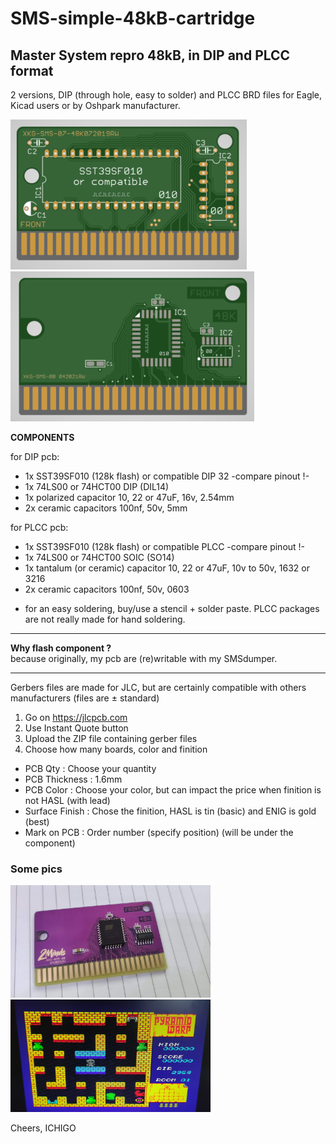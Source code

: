 # SMS-simple-48kB-cartridge
<h2>Master System repro 48kB, in DIP and PLCC format</h2>

2 versions, DIP (through hole, easy to solder) and PLCC
BRD files for Eagle, Kicad users or by Oshpark manufacturer.

<img src="pcb_dip.png" width="auto" height="240px"/> <img src="pcb_plcc.png" width="auto" height="240px"/>

<strong>COMPONENTS</strong>

for DIP pcb:
* 1x SST39SF010 (128k flash) or compatible DIP 32 -compare pinout !-
* 1x 74LS00 or 74HCT00 DIP (DIL14)
* 1x polarized capacitor 10, 22 or 47uF, 16v, 2.54mm
* 2x ceramic capacitors 100nf, 50v, 5mm

for PLCC pcb:
* 1x SST39SF010 (128k flash) or compatible PLCC -compare pinout !-
* 1x 74LS00 or 74HCT00 SOIC (SO14)
* 1x tantalum (or ceramic) capacitor 10, 22 or 47uF, 10v to 50v, 1632 or 3216
* 2x ceramic capacitors 100nf, 50v, 0603
- for an easy soldering, buy/use a stencil + solder paste.
PLCC packages are not really made for hand soldering.

<hr>
<strong>Why flash component ?</strong><br>
because originally, my pcb are (re)writable with my SMSdumper.
<hr>

Gerbers files are made for JLC,
but are certainly compatible with others manufacturers
(files are ± standard)
1. Go on https://jlcpcb.com
2. Use Instant Quote button
3. Upload the ZIP file containing gerber files
4. Choose how many boards, color and finition

* PCB Qty : Choose your quantity
* PCB Thickness : 1.6mm
* PCB Color : Choose your color, but can impact the price when finition is not HASL (with lead)
* Surface Finish : Chose the finition, HASL is tin (basic) and ENIG is gold (best)
* Mark on PCB : Order number (specify position) (will be under the component)

<h3>Some pics</h3>
<img src="img_20220725_210819_109.jpg" width="320px" height="auto"/> <img src="img_20220725_211946_320.jpg" width="320px" height="auto"/>


Cheers,
ICHIGO
